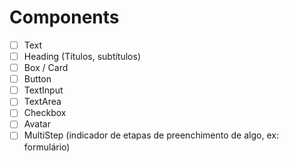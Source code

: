 # Components

- [ ] Text
- [ ] Heading (Títulos, subtítulos)
- [ ] Box / Card
- [ ] Button
- [ ] TextInput
- [ ] TextArea
- [ ] Checkbox
- [ ] Avatar
- [ ] MultiStep (indicador de etapas de preenchimento de algo, ex: formulário)